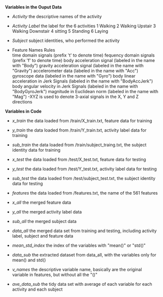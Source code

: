 **Variables in the Ouput Data**
- *Activity*        the descriptive names of the activity
- *Activity Label*  the label for the 6 activities
                    1 Walking
                    2 Walking Upstair
                    3 Walking Downstair
                    4 sitting
                    5 Standing
                    6 Laying
- *Subject*         subject identities, who performed the activity

- Feature Names Rules    
    time domain signals (prefix 't' to denote time)
    fequency domain signals (prefix 'f' to denote time)
    body acceleration signal (labeled in the name with "Body")
    gravity acceleration signal (labeled in the name with "Gravity")
    accelerometer data (labeled in the name with "Acc")
    gyroscope data (labeled in the name with "Gyro")
    body linear acceleration in Jerk Signals (labeled in the name with "BodyAccJerk")
    body angular velocity in Jerk Signals (labeled in the name with "BodyGyroJerk")
    magnitude in Euclidean norm (labeled in the name with "Mag")
    -XYZ is used to denote 3-axial signals in the X, Y and Z directions



**Variables in Code**
- *x_train*         the data loaded from /train/X_train.txt, feature data for training
- *y_train*         the data loaded from /train/Y_train.txt, activity label data for training
- *sub_train*       the data loaded from /train/subject_traing.txt, the subject identity data for training

- *x_test*          the data loaded from /test/X_test.txt, feature data for testing
- *y_test*          the data loaded from /test/Y_test.txt, activity label data for testing
- *sub_test*        the data loaded from /test/subject_test.txt, the subject identity data for testing

- *features*        the data loaded from /features.txt, the name of the 561 features

- *x_all*           the merged feature data
- *y_all*           the merged activity label data
- *sub_all*         the merged subject data

- *data_all*        the merged data set from training and testing, including activity label, subject and feature data
- *mean_std_index*  the index of the variables with "mean()" or "std()"
- *data_sub*        the extracted dataset from data_all, with the variables only for mean() and std()

- *v_names*         the descriptive variable name, basically are the original variable in features, but without all the "()"

- *ave_data_sub*    the tidy data set with average of each variable for each activity and each subject
